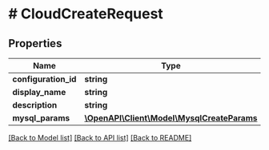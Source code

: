 # # CloudCreateRequest

## Properties

Name | Type | Description | Notes
------------ | ------------- | ------------- | -------------
**configuration_id** | **string** |  | [optional]
**display_name** | **string** |  | [optional]
**description** | **string** |  | [optional]
**mysql_params** | [**\OpenAPI\Client\Model\MysqlCreateParams**](MysqlCreateParams.md) |  | [optional]

[[Back to Model list]](../../README.md#models) [[Back to API list]](../../README.md#endpoints) [[Back to README]](../../README.md)
